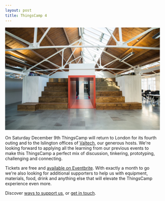 ```yaml
---
layout: post
title: ThingsCamp 4
---
```


<img src="/images/valtechislington.jpg">

On Saturday December 9th ThingsCamp will return to London for its fourth outing and to the Islington offices of [Valtech](https://www.valtech.co.uk/), our generous hosts. We're looking forward to applying all the learning from our previous events to make this ThingsCamp a perfect mix of discussion, tinkering, prototyping, challenging and connecting.

Tickets are free and [available on Eventbrite](https://www.eventbrite.co.uk/e/thingscamp-4-tickets-39691765138). With exactly a  month to go we're also looking for additional supporters to help us with equipment, materials, food, drink and anything else that will elevate the ThingsCamp experience even more.

Discover [ways to support us](http://things.camp/support/), or [get in touch](http://things.camp/connect/).

